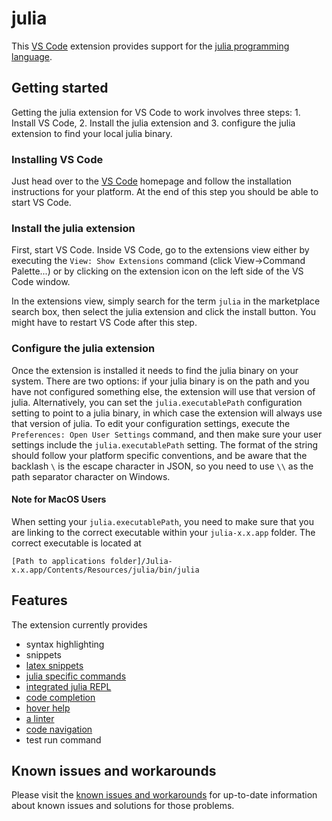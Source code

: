 # julia

This [VS Code](https://code.visualstudio.com) extension provides support for the [julia programming language](http://julialang.org/).

## Getting started

Getting the julia extension for VS Code to work involves three steps: 1.
Install VS Code, 2. Install the julia extension and 3. configure the
julia extension to find your local julia binary.

### Installing VS Code

Just head over to the [VS Code](https://code.visualstudio.com/) homepage
and follow the installation instructions for your platform. At the end of
this step you should be able to start VS Code.

### Install the julia extension

First, start VS Code. Inside VS Code, go to the extensions view either by
executing the ``View: Show Extensions`` command (click View->Command Palette...)
or by clicking on the extension icon on the left side of the VS Code
window.

In the extensions view, simply search for the term ``julia`` in the marketplace
search box, then select the julia extension and click the install button.
You might have to restart VS Code after this step.

### Configure the julia extension

Once the extension is installed it needs to find the julia binary on your
system. There are two options: if your julia binary is on the path and
you have not configured something else, the extension will use that
version of julia. Alternatively, you can set the ``julia.executablePath``
configuration setting to point to a julia binary, in which case the
extension will always use that version of julia. To edit your configuration
settings, execute the ``Preferences: Open User Settings`` command, and
then make sure your user settings include the ``julia.executablePath``
setting. The format of the string should follow your platform specific
conventions, and be aware that the backlash ``\`` is the escape character
in JSON, so you need to use ``\\`` as the path separator character on Windows.

#### Note for MacOS Users
When setting your ``julia.executablePath``, you need to make sure that
you are linking to the correct executable within your ``julia-x.x.app``
folder. The correct executable is located at
```
[Path to applications folder]/Julia-x.x.app/Contents/Resources/julia/bin/julia
```

## Features

The extension currently provides

* syntax highlighting
* snippets
* [latex snippets](https://github.com/JuliaEditorSupport/julia-vscode/wiki/Snippets#latex)
* [julia specific commands](https://github.com/JuliaEditorSupport/julia-vscode/wiki/Commands)
* [integrated julia REPL](https://github.com/JuliaEditorSupport/julia-vscode/wiki/REPL)
* [code completion](https://github.com/JuliaEditorSupport/julia-vscode/wiki/IntelliSense)
* [hover help](https://github.com/JuliaEditorSupport/julia-vscode/wiki/Information#hover-help)
* [a linter](https://github.com/JuliaEditorSupport/julia-vscode/wiki/Information#linter)
* [code navigation](https://github.com/JuliaEditorSupport/julia-vscode/wiki/Navigation)
* test run command

## Known issues and workarounds

Please visit the [known issues and workarounds](https://github.com/JuliaEditorSupport/julia-vscode/wiki/Known-issues-and-workarounds)
for up-to-date information about known issues and solutions for those
problems.
